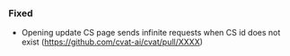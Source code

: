 ### Fixed

- Opening update CS page sends infinite requests when CS id does not exist
  (<https://github.com/cvat-ai/cvat/pull/XXXX>)
